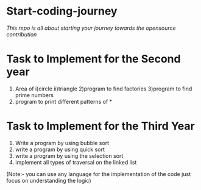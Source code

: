 # Start-coding-journey
*This repo is all about  starting  your journey towards the opensource contribution*

# Task to Implement for the Second year
1) Area of 
    i)circle
   ii)triangle
2)program to find  factories
3)program to find prime numbers
4) program to print different patterns of *

# Task to Implement for the Third Year 
1)  Write a program  by using bubble sort
2)  write a program by using quick sort
3)  write a program by  using the selection sort
4)  implement all types   of traversal on the linked list


(Note:- you can use any language for the implementation of the code just focus on understanding the logic)
